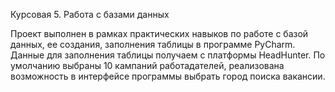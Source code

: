 Курсовая 5. 
Работа с базами данных

Проект выполнен в рамках практических навыков по работе с базой данных, ее создания, заполнения таблицы в программе PyCharm. 
Данные для заполнения таблицы получаем с платформы HeadHunter.
По умолчанию выбраны 10 кампаний работадателей, реализована возможность в интерфейсе программы выбрать город поиска вакансии.
